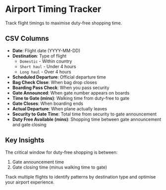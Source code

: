 # Airport Timing Tracker

Track flight timings to maximise duty-free shopping time.

## CSV Columns

- **Date**: Flight date (YYYY-MM-DD)
- **Destination**: Type of flight
  - `Domestic` - Within country
  - `Short haul` - Under 4 hours
  - `Long haul` - Over 4 hours
- **Scheduled Departure**: Official departure time
- **Bag Check Close**: When bag drop closes
- **Boarding Pass Check**: When you pass security
- **Gate Announced**: When gate number appears on boards
- **Time to Gate (mins)**: Walking time from duty-free to gate
- **Gate Closes**: When boarding ends
- **Actual Departure**: When plane actually leaves
- **Security to Gate Time**: Total time from security to gate announcement
- **Duty Free Available (mins)**: Shopping time between gate announcement and gate closing

## Key Insights

The critical window for duty-free shopping is between:
1. Gate announcement time
2. Gate closing time (minus walking time to gate)

Track multiple flights to identify patterns by destination type and optimise your airport experience.